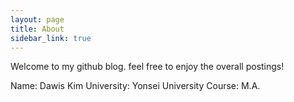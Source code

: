 ```yaml
---
layout: page
title: About
sidebar_link: true
---
```


<p class="message">
  Welcome to my github blog. feel free to enjoy the overall postings!
</p>

Name: Dawis Kim
University: Yonsei University
Course: M.A.
